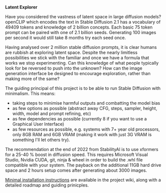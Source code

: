 **Latent Explorer**

Have you considered the vastness of latent space in large diffusion models? openCLIP which encodes the text in Stable Diffusion 2.1 has a vocabulary of 49409 tokens and knowledge of 2 billion concepts. Each basic 75 token prompt can be paired with one of 2.1 billion seeds. Generating 100 images per second it would still take 8 months try each seed once.

Having analysed over 2 million stable diffusion prompts, it is clear humans are rubbish at exploring latent space. Despite the nearly limitless possibilities we stick with the familiar and once we have a formula that works we stop experimenting. Can this knowledge of what people typically look for be reversed to push into the unknown? How can the image generation interface be designed to encourage exploration, rather than making more of the same?

The guiding principal of this project is to be able to run Stable Diffusion with minimalism. This means:

* taking steps to minimise harmful outputs and combatting the model bias
* as few options as possible (abstract away CFG, steps, sampler, height, width, model and prompt refining, etc)
* as few dependencies as possible (currently 8 if you want to use a Graphical User Interface)
* as few resources as possible, e.g. systems with 7+ year old processors, only 8GB RAM and 6GB VRAM (making it work with just 3G VRAM is something I'll let others try).

The recommendation at the end of 2022 from StabilityAI is to use xformers for a 25-40 % boost in diffusion speed. This requires Microsoft Visual Studio, Nvidia CUDA, git, ninja & wheel in order to build the .whl file compatible with your system. The payback on the additional 11GB hard drive space and 2 hours setup comes after generating about 3000 images.

[Minimal installation instructions](https://github.com/thekitchenscientist/sd_lite/wiki/Installation) are available in the project wiki, along with a detailed roadmap and guiding prinicples.
